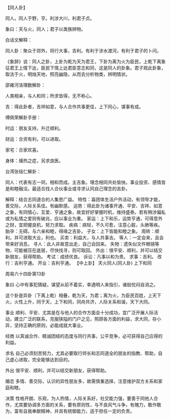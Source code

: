 【同人卦】

同人。同人于野，亨。利涉大川，利君子贞。

象曰：天与火，同人；君子以类族辨物。

白话文解释：

同人卦：聚众于郊外，将行大事，吉利。有利于涉水渡河，有利于君子的卜问。

《象辞》说：同人之卦，上卦为乾为天为君王，下卦为离为火为臣民，上乾下离象征君王上情下达，臣民下情上达君臣意志和同，这是同人的卦象。君子观此卦象，取法于火，明烛天地，照亮幽隐，从而去分析物类，辨明情状。

邵雍河洛理数解卦：

人类相亲，与人和同；所求皆得，无不称心。

吉：得此卦者，吉祥如意，与人合作共事更佳，上下同心，谋事有成。

傅佩荣解卦手册：

时运：朋友支持，升迁顺利。

财运：合资有利，可以进取。

家宅：合家欢喜。

身体：燥热之症，另求良医。

台湾张铭仁解卦：

同人：代表有志一同，相和而成。主吉象。理念相同共处愉快。事业投资、感情皆是和睦融洽。最适合找人合伙事业或寻求认同自己理念的吉卦。

解释：结合志同道合的人集思广益。
特性：喜团体生活户外活动，有领导才能，善交际，人际关系佳。有幽默感。
运势：得此卦为诸事开通、平安、吉祥、如意之象，有同情心，互爱、亨通之象，故宜好好掌握时机，维持盛泰。若有稍涉偏私或为私情之爱则有破兆，应以事业为重。
家运：上下和乐，运势亨通，可得意外之财，宜把握良机，努力求取。
疾病：病轻，不久可愈，注意心脏，头肺等疾。
胎孕：无碍。与六亲和睦，得缘之吉卦。
子女：上下皆能和睦之象。
周转：顺利，并可进取大业，利也。
买卖：利益大，与人共事吉。
等人：一定会来，且会带来好消息。
寻人：此人非故意出走，自己会回来。
失物：遗失似文件眼镜等物，可能被压在底层，尽快找寻，则可取回。
外出：很平安、顺利，并可以结交新朋友，获得帮助。
考试：成绩优良。
诉讼：凡事以和为贵。
求事：吉利。
改行：吉利亨通。
开业：吉利亨通。
【中上卦】 天火同人(同人卦) 上下和同

周易六十四卦第13卦

象曰 心中有事犯猜疑，谋望从前不着实，幸遇明人来指引，诸般忧闷自消之。

这个卦是异卦（下离上乾）相叠，乾为天，为君；离为火，为臣民百姓，上天下火，火性上升，同于天，上下和同，同舟共济，人际关系和谐，天下大同。

事业 顺利、平安、尤其是在与他人的合作方面会十分成功，宜广泛开展人际活动，建立广泛的联系，克服狭隘的门户之见，照顾各方面的利益，求大同，存小异，坚持正确的原则，必能成就大事业。

经商 以真诚合作、精诚团结的态度与同行共事，公平竞争，必可获得自己应得的利益。

求名 自己必须刻苦努力，尤其必要取行师长和志同道全的朋友的指教、帮助，自己虚心进取，完全能够达到目的。

外出 很平安、顺利，并可以结交新朋友，获得帮助。

婚恋 多情、善交际，认识的异性朋友多，故需慎重选择，注意维护双方关系和家庭和睦。

决策 性格开朗、乐观，为人热情，人际关系好，社交能力强，要善于同他人合作，尤其要协调多方面的关系，要有原则性，与不良风气斗争，有魄力，敢作敢为，富有自我奉献精神，并具有统御能力，适于担任一定的负责。
